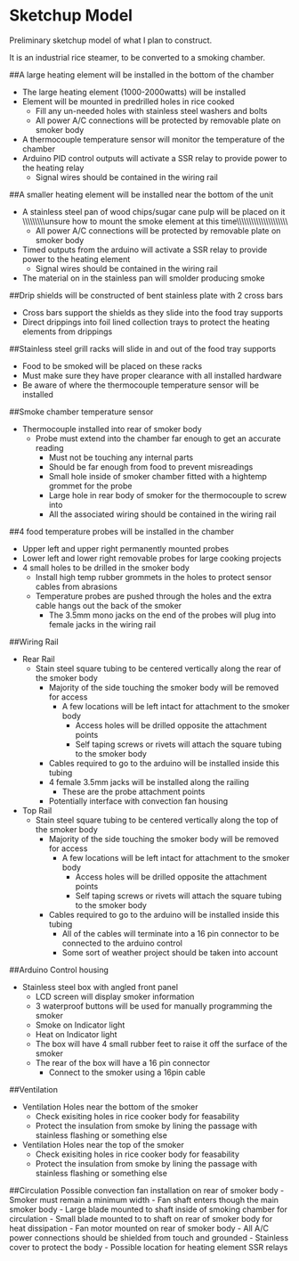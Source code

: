 # Sketchup Model

Preliminary sketchup model of what I plan to construct.

It is an industrial rice steamer, to be converted to a smoking chamber.

##A large heating element will be installed in the bottom of the chamber
  - The large heating element (1000-2000watts) will be installed
  - Element will be mounted in predrilled holes in rice cooked
      - Fill any un-needed holes with stainless steel washers and bolts
      - All power A/C connections will be protected by removable plate on smoker body
  - A thermocouple temperature sensor will monitor the temperature of the chamber
  - Arduino PID control outputs will activate a SSR relay to provide power to the heating relay
      - Signal wires should be contained in the wiring rail

##A smaller heating element will be installed near the bottom of the unit
  - A stainless steel pan of wood chips/sugar cane pulp will be placed on it
  \\\\\\\\\\\\\\\\\\unsure how to mount the smoke element at this time\\\\\\\\\\\\\\\\\\\\\\\\\\\\\\\\\\\\\\\\\
      - All power A/C connections will be protected by removable plate on smoker body
  - Timed outputs from the arduino will activate a SSR relay to provide power to the heating element
     - Signal wires should be contained in the wiring rail
  - The material on in the stainless pan will smolder producing smoke
  
##Drip shields will be constructed of bent stainless plate with 2 cross bars
  - Cross bars support the shields as they slide into the food tray supports
  - Direct drippings into foil lined collection trays to protect the heating elements from drippings
  
##Stainless steel grill racks will slide in and out of the food tray supports
  - Food to be smoked will be placed on these racks
  - Must make sure they have proper clearance with all installed hardware
  - Be aware of where the thermocouple temperature sensor will be installed
  
##Smoke chamber temperature sensor
  - Thermocouple installed into rear of smoker body
      - Probe must extend into the chamber far enough to get an accurate reading
          - Must not be touching any internal parts
          - Should be far enough from food to prevent misreadings
          - Small hole inside of smoker chamber fitted with a hightemp grommet for the probe
          - Large hole in rear body of smoker for the thermocouple to screw into
          - All the associated wiring should be contained in the wiring rail
  
##4 food temperature probes will be installed in the chamber
  - Upper left and upper right permanently mounted probes
  - Lower left and lower right removable probes for large cooking projects
  - 4 small holes to be drilled in the smoker body
      - Install high temp rubber grommets in the holes to protect sensor cables from abrasions
      - Temperature probes are pushed through the holes and the extra cable hangs out the back of the smoker
          - The 3.5mm mono jacks on the end of the probes will plug into female jacks in the wiring rail
          
##Wiring Rail
  - Rear Rail
      - Stain steel square tubing to be centered vertically along the rear of the smoker body
          - Majority of the side touching the smoker body will be removed for access
              - A few locations will be left intact for attachment to the smoker body
                - Access holes will be drilled opposite the attachment points
                - Self taping screws or rivets will attach the square tubing to the smoker body
          - Cables required to go to the arduino will be installed inside this tubing
          - 4 female 3.5mm jacks will be installed along the railing
              - These are the probe attachment points
          - Potentially interface with convection fan housing
  - Top Rail
      - Stain steel square tubing to be centered vertically along the top of the smoker body
          - Majority of the side touching the smoker body will be removed for access
              - A few locations will be left intact for attachment to the smoker body
                - Access holes will be drilled opposite the attachment points
                - Self taping screws or rivets will attach the square tubing to the smoker body
          - Cables required to go to the arduino will be installed inside this tubing
              - All of the cables will terminate into a 16 pin connector to be connected to the arduino control
              - Some sort of weather project should be taken into account
              
##Arduino Control housing
  - Stainless steel box with angled front panel
      - LCD screen will display smoker  information
      - 3 waterproof buttons will be used for manually programming the smoker
      - Smoke on Indicator light
      - Heat on Indicator light
      - The box will have 4 small rubber feet to raise it off the surface of the smoker
      - The rear of the box will have a 16 pin connector
          - Connect to the smoker using a 16pin cable
      
##Ventilation
  - Ventilation Holes near the bottom of the smoker
      - Check exisiting holes in rice cooker body for feasability
      - Protect the insulation from smoke by lining the passage with stainless flashing or something else
  - Ventilation Holes near the top of the smoker
      - Check exisiting holes in rice cooker body for feasability
      - Protect the insulation from smoke by lining the passage with stainless flashing or something else

##Circulation
  Possible convection fan installation on rear of smoker body
      - Smoker must remain a minimum width
        - Fan shaft enters though the main smoker body
            - Large blade mounted to shaft inside of smoking chamber for circulation
            - Small blade mounted to to shaft on rear of smoker body for heat dissipation
        - Fan motor mounted on rear of smoker body
            - All A/C power connections should be shielded from touch and grounded
            - Stainless cover to protect the body
                - Possible location for heating element SSR relays
                
  
        
